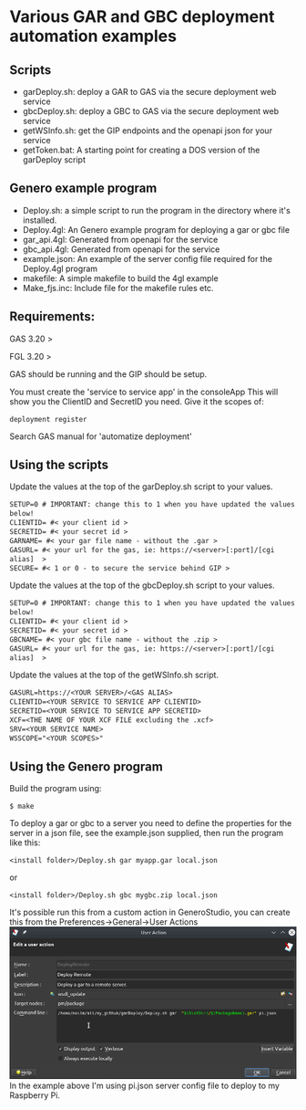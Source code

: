 
# Various GAR and GBC deployment automation examples

## Scripts

* garDeploy.sh: deploy a GAR to GAS via the secure deployment web service
* gbcDeploy.sh: deploy a GBC to GAS via the secure deployment web service
* getWSInfo.sh: get the GIP endpoints and the openapi json for your service
* getToken.bat: A starting point for creating a DOS version of the garDeploy script

## Genero example program

* Deploy.sh: a simple script to run the program in the directory where it's installed.
* Deploy.4gl: An Genero example program for deploying a gar or gbc file
* gar_api.4gl: Generated from openapi for the service
* gbc_api.4gl: Generated from openapi for the service
* example.json: An example of the server config file required for the Deploy.4gl program
* makefile: A simple makefile to build the 4gl example
* Make_fjs.inc: Include file for the makefile rules etc.

## Requirements:

GAS 3.20 > 

FGL 3.20 >

GAS should be running and the GIP should be setup.

You must create the 'service to service app' in the consoleApp
This will show you the ClientID and SecretID you need.
Give it the scopes of: 
```
deployment register
```

Search GAS manual for 'automatize deployment'

## Using the scripts

Update the values at the top of the garDeploy.sh script to your values.
```
SETUP=0 # IMPORTANT: change this to 1 when you have updated the values below!
CLIENTID= #< your client id >
SECRETID= #< your secret id >
GARNAME= #< your gar file name - without the .gar >
GASURL= #< your url for the gas, ie: https://<server>[:port]/[cgi alias]  >
SECURE= #< 1 or 0 - to secure the service behind GIP >
```


Update the values at the top of the gbcDeploy.sh script to your values.
```
SETUP=0 # IMPORTANT: change this to 1 when you have updated the values below!
CLIENTID= #< your client id >
SECRETID= #< your secret id >
GBCNAME= #< your gbc file name - without the .zip >
GASURL= #< your url for the gas, ie: https://<server>[:port]/[cgi alias]  >
```


Update the values at the top of the getWSInfo.sh script.
```
GASURL=https://<YOUR SERVER>/<GAS ALIAS>
CLIENTID=<YOUR SERVICE TO SERVICE APP CLIENTID>
SECRETID=<YOUR SERVICE TO SERVICE APP SECRETID>
XCF=<THE NAME OF YOUR XCF FILE excluding the .xcf>
SRV=<YOUR SERVICE NAME>
WSSCOPE="<YOUR SCOPES>"
```

## Using the Genero program

Build the program using:
```
$ make
```

To deploy a gar or gbc to a server you need to define the properties for the server in a json file, see the example.json supplied, then run the program like this:
```
<install folder>/Deploy.sh gar myapp.gar local.json
```
or
```
<install folder>/Deploy.sh gbc mygbc.zip local.json
```
It's possible run this from a custom action in GeneroStudio, you can create this from the Preferences->General->User Actions
![gstcustacc](https://github.com/neilm-fourjs/garDeploy/raw/master/gst_custom_action.png "GSTCUSTACC")
In the example above I'm using pi.json server config file to deploy to my Raspberry Pi.


